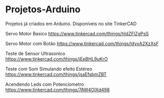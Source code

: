 # Projetos-Arduino
Projetos já criados em Arduino. Disponíveis no site TinkerCAD

Servo Motor Basico
https://www.tinkercad.com/things/hIdZFlZgPsS

Servo Motor com Botão
https://www.tinkercad.com/things/ldyxA2XzXsF



Teste de Sensor Ultrasonico
https://www.tinkercad.com/things/jEeBHL9uKrO

Teste com Som Simulando efeito Estéreo
https://www.tinkercad.com/things/jsaEfsbmZBT

Acendendo Leds com Potenciometro
https://www.tinkercad.com/things/7AW4OlXd498
